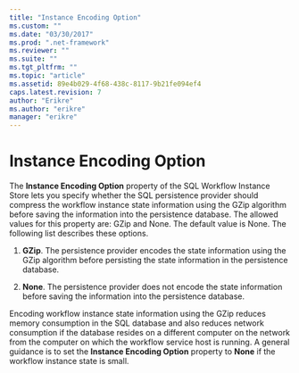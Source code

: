 ```yaml
---
title: "Instance Encoding Option"
ms.custom: ""
ms.date: "03/30/2017"
ms.prod: ".net-framework"
ms.reviewer: ""
ms.suite: ""
ms.tgt_pltfrm: ""
ms.topic: "article"
ms.assetid: 89e4b029-4f68-438c-8117-9b21fe094ef4
caps.latest.revision: 7
author: "Erikre"
ms.author: "erikre"
manager: "erikre"
---
```

# Instance Encoding Option
The **Instance Encoding Option** property of the SQL Workflow Instance Store lets you specify whether the SQL persistence provider should compress the workflow instance state information using the GZip algorithm before saving the information into the persistence database. The allowed values for this property are: GZip and None. The default value is None. The following list describes these options.  
  
1.  **GZip**. The persistence provider encodes the state information using the GZip algorithm before persisting the state information in the persistence database.  
  
2.  **None**. The persistence provider does not encode the state information before saving the information into the persistence database.  
  
 Encoding workflow instance state information using the GZip reduces memory consumption in the SQL database and also reduces network consumption if the database resides on a different computer on the network from the computer on which the workflow service host is running. A general guidance is to set the **Instance Encoding Option** property to **None** if the workflow instance state is small.
